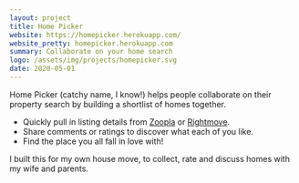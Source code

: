 ```yaml
---
layout: project
title: Home Picker
website: https://homepicker.herokuapp.com/
website_pretty: homepicker.herokuapp.com
summary: Collaborate on your home search
logo: /assets/img/projects/homepicker.svg
date: 2020-05-01
---
```


Home Picker (catchy name, I know!) helps people collaborate on their property search
by building a shortlist of homes together.

- Quickly pull in listing details from [Zoopla](https://www.zoopla.co.uk/) or [Rightmove](https://www.rightmove.co.uk/).
- Share comments or ratings to discover what each of you like.
- Find the place you all fall in love with!

I built this for my own house move, to collect, rate and discuss homes with my wife and parents.
